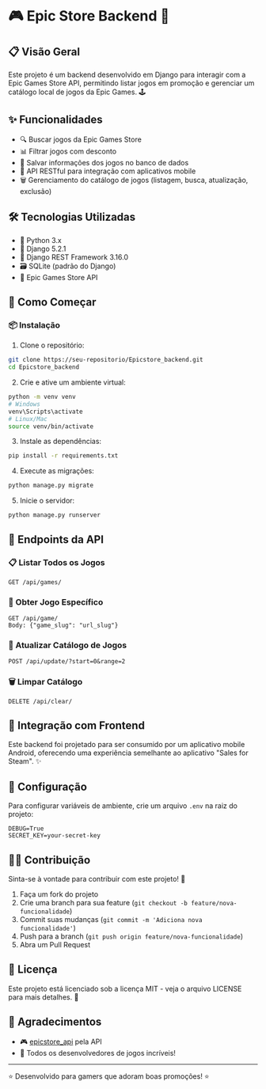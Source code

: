 # 🎮 Epic Store Backend 🚀

## 📋 Visão Geral

Este projeto é um backend desenvolvido em Django para interagir com a Epic Games Store API, permitindo listar jogos em promoção e gerenciar um catálogo local de jogos da Epic Games. 🕹️

## ✨ Funcionalidades

- 🔍 Buscar jogos da Epic Games Store
- 📊 Filtrar jogos com desconto
- 💾 Salvar informações dos jogos no banco de dados
- 📱 API RESTful para integração com aplicativos mobile
- 🗑️ Gerenciamento do catálogo de jogos (listagem, busca, atualização, exclusão)

## 🛠️ Tecnologias Utilizadas

- 🐍 Python 3.x
- 🎯 Django 5.2.1
- 🔄 Django REST Framework 3.16.0
- 🗃️ SQLite (padrão do Django)
- 🔌 Epic Games Store API

## 🚀 Como Começar

### 📦 Instalação

1. Clone o repositório:
```bash
git clone https://seu-repositorio/Epicstore_backend.git
cd Epicstore_backend
```

2. Crie e ative um ambiente virtual:
```bash
python -m venv venv
# Windows
venv\Scripts\activate
# Linux/Mac
source venv/bin/activate
```

3. Instale as dependências:
```bash
pip install -r requirements.txt
```

4. Execute as migrações:
```bash
python manage.py migrate
```

5. Inicie o servidor:
```bash
python manage.py runserver
```

## 🔌 Endpoints da API

### 📋 Listar Todos os Jogos
```
GET /api/games/
```

### 🎯 Obter Jogo Específico
```
GET /api/game/
Body: {"game_slug": "url_slug"}
```

### 🔄 Atualizar Catálogo de Jogos
```
POST /api/update/?start=0&range=2
```

### 🗑️ Limpar Catálogo
```
DELETE /api/clear/
```

## 📱 Integração com Frontend

Este backend foi projetado para ser consumido por um aplicativo mobile Android, oferecendo uma experiência semelhante ao aplicativo "Sales for Steam". ✨

## 🔧 Configuração

Para configurar variáveis de ambiente, crie um arquivo `.env` na raiz do projeto:

```
DEBUG=True
SECRET_KEY=your-secret-key
```

## 👨‍💻 Contribuição

Sinta-se à vontade para contribuir com este projeto! 🙌
1. Faça um fork do projeto
2. Crie uma branch para sua feature (`git checkout -b feature/nova-funcionalidade`)
3. Commit suas mudanças (`git commit -m 'Adiciona nova funcionalidade'`)
4. Push para a branch (`git push origin feature/nova-funcionalidade`)
5. Abra um Pull Request

## 📄 Licença

Este projeto está licenciado sob a licença MIT - veja o arquivo LICENSE para mais detalhes. 📝

## 🙏 Agradecimentos

- 🎮 [epicstore_api](https://github.com/SD4RK/epicstore_api) pela API
- 👾 Todos os desenvolvedores de jogos incríveis!

---

⭐️ Desenvolvido para gamers que adoram boas promoções! ⭐️